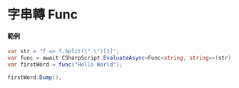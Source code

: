 # 字串轉 Func

#### 範例

```cs
var str = "f => f.Split(\" \")[1]";
var func = await CSharpScript.EvaluateAsync<Func<string, string>>(str);
var firstWord = func("Hello World");

firstWord.Dump();
```